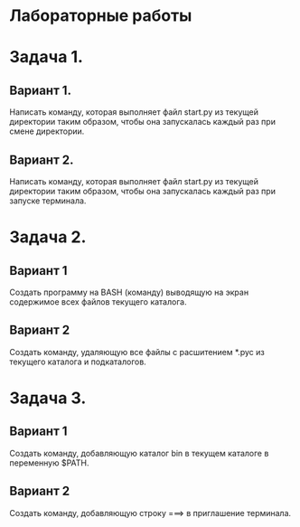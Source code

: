 # Лабораторные работы

# Задача 1.

## Вариант 1.

Написать команду, которая выполняет файл start.py из текущей директории таким образом, чтобы она запускалась каждый раз при смене директории.

## Вариант 2.

Написать команду, которая выполняет файл start.py из текущей директории таким образом, чтобы она запускалась каждый раз при запуске терминала.

# Задача 2.

## Вариант 1

Создать программу на BASH (команду) выводящую на экран содержимое всех файлов текущего каталога. 

## Вариант 2

Создать команду, удаляющую все файлы с расшитением *.pyc из текущего каталога и подкаталогов. 


# Задача 3.

## Вариант 1

Создать команду, добавляющую каталог bin в текущем каталоге в переменную $PATH.

## Вариант 2

Создать команду, добавляющую строку ===>  в приглашение терминала.


    
